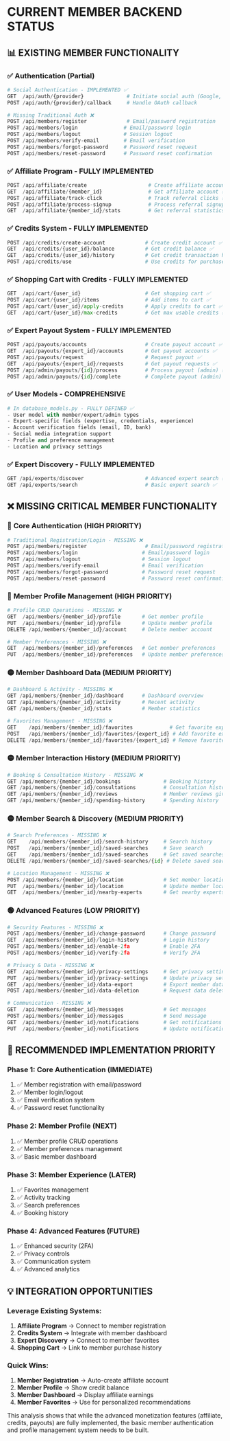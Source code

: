 # CURRENT MEMBER BACKEND STATUS

## 📊 **EXISTING MEMBER FUNCTIONALITY**

### ✅ **Authentication (Partial)**
```python
# Social Authentication - IMPLEMENTED ✅
GET  /api/auth/{provider}              # Initiate social auth (Google, LinkedIn, Facebook, GitHub)
POST /api/auth/{provider}/callback     # Handle OAuth callback

# Missing Traditional Auth ❌
POST /api/members/register             # Email/password registration
POST /api/members/login               # Email/password login
POST /api/members/logout              # Session logout
POST /api/members/verify-email        # Email verification
POST /api/members/forgot-password     # Password reset request
POST /api/members/reset-password      # Password reset confirmation
```

### ✅ **Affiliate Program - FULLY IMPLEMENTED**
```python
POST /api/affiliate/create                    # Create affiliate account ✅
GET  /api/affiliate/{member_id}               # Get affiliate account ✅
POST /api/affiliate/track-click               # Track referral clicks ✅
POST /api/affiliate/process-signup            # Process referral signups ✅
GET  /api/affiliate/{member_id}/stats         # Get referral statistics ✅
```

### ✅ **Credits System - FULLY IMPLEMENTED**
```python
POST /api/credits/create-account             # Create credit account ✅
GET  /api/credits/{user_id}/balance          # Get credit balance ✅
GET  /api/credits/{user_id}/history          # Get credit transaction history ✅
POST /api/credits/use                        # Use credits for purchases ✅
```

### ✅ **Shopping Cart with Credits - FULLY IMPLEMENTED**
```python
GET  /api/cart/{user_id}                     # Get shopping cart ✅
POST /api/cart/{user_id}/items               # Add items to cart ✅
POST /api/cart/{user_id}/apply-credits       # Apply credits to cart ✅
GET  /api/cart/{user_id}/max-credits         # Get max usable credits ✅
```

### ✅ **Expert Payout System - FULLY IMPLEMENTED**
```python
POST /api/payouts/accounts                   # Create payout account ✅
GET  /api/payouts/{expert_id}/accounts       # Get payout accounts ✅
POST /api/payouts/request                    # Request payout ✅
GET  /api/payouts/{expert_id}/requests       # Get payout requests ✅
POST /api/admin/payouts/{id}/process         # Process payout (admin) ✅
POST /api/admin/payouts/{id}/complete        # Complete payout (admin) ✅
```

### ✅ **User Models - COMPREHENSIVE**
```python
# In database_models.py - FULLY DEFINED ✅
- User model with member/expert/admin types
- Expert-specific fields (expertise, credentials, experience)
- Account verification fields (email, ID, bank)
- Social media integration support
- Profile and preference management
- Location and privacy settings
```

### ✅ **Expert Discovery - FULLY IMPLEMENTED**
```python
GET /api/experts/discover                    # Advanced expert search ✅
GET /api/experts/search                      # Basic expert search ✅
```

## ❌ **MISSING CRITICAL MEMBER FUNCTIONALITY**

### 🔴 **Core Authentication (HIGH PRIORITY)**
```python
# Traditional Registration/Login - MISSING ❌
POST /api/members/register                   # Email/password registration
POST /api/members/login                     # Email/password login
POST /api/members/logout                    # Session logout
POST /api/members/verify-email              # Email verification
POST /api/members/forgot-password           # Password reset request
POST /api/members/reset-password            # Password reset confirmation
```

### 🔴 **Member Profile Management (HIGH PRIORITY)**
```python
# Profile CRUD Operations - MISSING ❌
GET  /api/members/{member_id}/profile       # Get member profile
PUT  /api/members/{member_id}/profile       # Update member profile
DELETE /api/members/{member_id}/account     # Delete member account

# Member Preferences - MISSING ❌
GET  /api/members/{member_id}/preferences   # Get member preferences
PUT  /api/members/{member_id}/preferences   # Update member preferences
```

### 🟡 **Member Dashboard Data (MEDIUM PRIORITY)**
```python
# Dashboard & Activity - MISSING ❌
GET /api/members/{member_id}/dashboard      # Dashboard overview
GET /api/members/{member_id}/activity       # Recent activity
GET /api/members/{member_id}/stats          # Member statistics

# Favorites Management - MISSING ❌
GET    /api/members/{member_id}/favorites            # Get favorite experts
POST   /api/members/{member_id}/favorites/{expert_id} # Add favorite expert
DELETE /api/members/{member_id}/favorites/{expert_id} # Remove favorite expert
```

### 🟡 **Member Interaction History (MEDIUM PRIORITY)**
```python
# Booking & Consultation History - MISSING ❌
GET /api/members/{member_id}/bookings              # Booking history
GET /api/members/{member_id}/consultations         # Consultation history
GET /api/members/{member_id}/reviews               # Member reviews given
GET /api/members/{member_id}/spending-history      # Spending history
```

### 🟡 **Member Search & Discovery (MEDIUM PRIORITY)**
```python
# Search Preferences - MISSING ❌
GET    /api/members/{member_id}/search-history     # Search history
POST   /api/members/{member_id}/saved-searches     # Save search
GET    /api/members/{member_id}/saved-searches     # Get saved searches
DELETE /api/members/{member_id}/saved-searches/{id} # Delete saved search

# Location Management - MISSING ❌
POST /api/members/{member_id}/location             # Set member location
PUT  /api/members/{member_id}/location             # Update member location
GET  /api/members/{member_id}/nearby-experts       # Get nearby experts
```

### 🟢 **Advanced Features (LOW PRIORITY)**
```python
# Security Features - MISSING ❌
POST /api/members/{member_id}/change-password      # Change password
GET  /api/members/{member_id}/login-history        # Login history
POST /api/members/{member_id}/enable-2fa           # Enable 2FA
POST /api/members/{member_id}/verify-2fa           # Verify 2FA

# Privacy & Data - MISSING ❌
GET  /api/members/{member_id}/privacy-settings     # Get privacy settings
PUT  /api/members/{member_id}/privacy-settings     # Update privacy settings
GET  /api/members/{member_id}/data-export          # Export member data
POST /api/members/{member_id}/data-deletion        # Request data deletion

# Communication - MISSING ❌
GET  /api/members/{member_id}/messages             # Get messages
POST /api/members/{member_id}/messages             # Send message
GET  /api/members/{member_id}/notifications        # Get notifications
PUT  /api/members/{member_id}/notifications        # Update notification settings
```

## 🎯 **RECOMMENDED IMPLEMENTATION PRIORITY**

### **Phase 1: Core Authentication (IMMEDIATE)**
1. ✅ Member registration with email/password
2. ✅ Member login/logout
3. ✅ Email verification system
4. ✅ Password reset functionality

### **Phase 2: Member Profile (NEXT)**
1. ✅ Member profile CRUD operations
2. ✅ Member preferences management
3. ✅ Basic member dashboard

### **Phase 3: Member Experience (LATER)**
1. ✅ Favorites management
2. ✅ Activity tracking
3. ✅ Search preferences
4. ✅ Booking history

### **Phase 4: Advanced Features (FUTURE)**
1. ✅ Enhanced security (2FA)
2. ✅ Privacy controls
3. ✅ Communication system
4. ✅ Advanced analytics

## 💡 **INTEGRATION OPPORTUNITIES**

### **Leverage Existing Systems:**
1. **Affiliate Program** → Connect to member registration
2. **Credits System** → Integrate with member dashboard
3. **Expert Discovery** → Connect to member favorites
4. **Shopping Cart** → Link to member purchase history

### **Quick Wins:**
1. **Member Registration** → Auto-create affiliate account
2. **Member Profile** → Show credit balance
3. **Member Dashboard** → Display affiliate earnings
4. **Member Favorites** → Use for personalized recommendations

This analysis shows that while the advanced monetization features (affiliate, credits, payouts) are fully implemented, the basic member authentication and profile management system needs to be built.